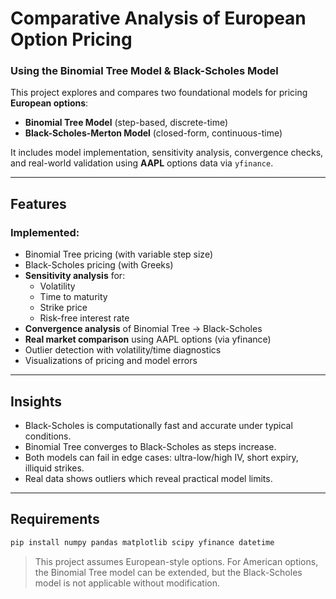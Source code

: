 # Comparative Analysis of European Option Pricing  
### Using the Binomial Tree Model & Black-Scholes Model

This project explores and compares two foundational models for pricing **European options**:

- **Binomial Tree Model** (step-based, discrete-time)
- **Black-Scholes-Merton Model** (closed-form, continuous-time)

It includes model implementation, sensitivity analysis, convergence checks, and real-world validation using **AAPL** options data via `yfinance`.

---

## Features

### Implemented:
- Binomial Tree pricing (with variable step size)
- Black-Scholes pricing (with Greeks)
- **Sensitivity analysis** for:
  - Volatility
  - Time to maturity
  - Strike price
  - Risk-free interest rate
- **Convergence analysis** of Binomial Tree → Black-Scholes
- **Real market comparison** using AAPL options (via yfinance)
- Outlier detection with volatility/time diagnostics
- Visualizations of pricing and model errors

---

## Insights
- Black-Scholes is computationally fast and accurate under typical conditions.
- Binomial Tree converges to Black-Scholes as steps increase.
- Both models can fail in edge cases: ultra-low/high IV, short expiry, illiquid strikes.
- Real data shows outliers which reveal practical model limits.

---

## Requirements

```bash
pip install numpy pandas matplotlib scipy yfinance datetime
```

> This project assumes European-style options. For American options, the Binomial Tree model can be extended, but the Black-Scholes model is not applicable without modification.


